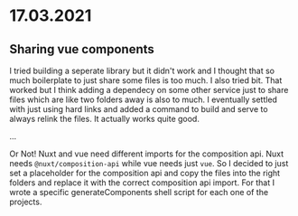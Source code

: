 # 17.03.2021

## Sharing vue components
I tried building a seperate library but it didn't work and I thought that so much boilerplate to just share some files is too much.
I also tried bit. That worked but I think adding a dependecy on some other service just to share files which are like two folders away is also to much.
I eventually settled with just using hard links and added a command to build and serve to always relink the files.
It actually works quite good.

...

Or Not! Nuxt and vue need different imports for the composition api. 
Nuxt needs ```@nuxt/composition-api``` while vue needs just ```vue```.
So I decided to just set a placeholder for the composition api and copy the files into the right folders and replace it with the correct composition api import.
For that I wrote a specific generateComponents shell script for each one of the projects.

